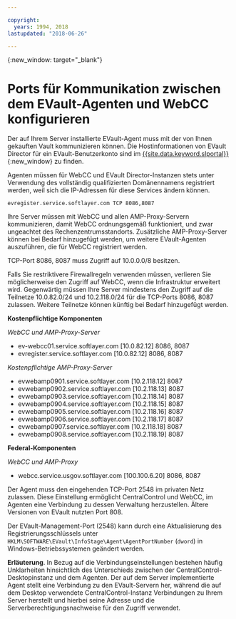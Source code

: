```yaml
---

copyright:
  years: 1994, 2018
lastupdated: "2018-06-26"

---
```

{:new_window: target="_blank"}

# Ports für Kommunikation zwischen dem EVault-Agenten und WebCC konfigurieren

Der auf Ihrem Server installierte EVault-Agent muss mit der von Ihnen gekauften Vault kommunizieren können. Die Hostinformationen von EVault Director für ein EVault-Benutzerkonto sind im [{{site.data.keyword.slportal}}](https://control.softlayer.com/){:new_window} zu finden. 

Agenten müssen für WebCC und EVault Director-Instanzen stets unter Verwendung des vollständig qualifizierten Domänennamens registriert werden, weil sich die IP-Adressen für diese Services ändern können. 


```
evregister.service.softlayer.com TCP 8086,8087
```

Ihre Server müssen mit WebCC und allen AMP-Proxy-Servern kommunizieren, damit WebCC ordnungsgemäß funktioniert, und zwar ungeachtet des Rechenzentrumsstandorts. Zusätzliche AMP-Proxy-Server können bei Bedarf hinzugefügt werden, um weitere EVault-Agenten auszuführen, die für WebCC registriert werden. 

TCP-Port 8086, 8087 muss Zugriff auf 10.0.0.0/8 besitzen. 

Falls Sie restriktivere Firewallregeln verwenden müssen, verlieren Sie möglicherweise den Zugriff auf WebCC, wenn die Infrastruktur erweitert wird. Gegenwärtig müssen Ihre Server mindestens den Zugriff auf die Teilnetze 10.0.82.0/24 und 10.2.118.0/24 für die TCP-Ports 8086, 8087 zulassen. Weitere Teilnetze können künftig bei Bedarf hinzugefügt werden.

**Kostenpflichtige Komponenten**

*WebCC und AMP-Proxy-Server*

- ev-webcc01.service.softlayer.com [10.0.82.12] 8086, 8087
- evregister.service.softlayer.com [10.0.82.12] 8086, 8087

*Kostenpflichtige AMP-Proxy-Server*

- evwebamp0901.service.softlayer.com [10.2.118.12] 8087
- evwebamp0902.service.softlayer.com [10.2.118.13] 8087
- evwebamp0903.service.softlayer.com [10.2.118.14] 8087
- evwebamp0904.service.softlayer.com [10.2.118.15] 8087
- evwebamp0905.service.softlayer.com [10.2.118.16] 8087
- evwebamp0906.service.softlayer.com [10.2.118.17] 8087
- evwebamp0907.service.softlayer.com [10.2.118.18] 8087
- evwebamp0908.service.softlayer.com [10.2.118.19] 8087

**Federal-Komponenten**

*WebCC und AMP-Proxy*

- webcc.service.usgov.softlayer.com [100.100.6.20] 8086, 8087
 
Der Agent muss den eingehenden TCP-Port 2548 im privaten Netz zulassen. Diese Einstellung ermöglicht CentralControl und WebCC, im Agenten eine Verbindung zu dessen Verwaltung herzustellen. Ältere Versionen von EVault nutzten Port 808.

Der EVault-Management-Port (2548) kann durch eine Aktualisierung des Registrierungsschlüssels unter `HKLM\SOFTWARE\EVault\InfoStage\Agent\AgentPortNumber` (`dword`) in Windows-Betriebssystemen geändert werden.

**Erläuterung**. In Bezug auf die Verbindungseinstellungen bestehen häufig Unklarheiten hinsichtlich des Unterschieds zwischen der CentralControl-Desktopinstanz und dem Agenten. Der auf dem Server implementierte Agent stellt eine Verbindung zu den EVault-Servern her, während die auf dem Desktop verwendete CentralControl-Instanz Verbindungen zu Ihrem Server herstellt und hierbei seine Adresse und die Serverberechtigungsnachweise für den Zugriff verwendet.
